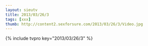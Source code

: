 ```yaml
--- 
layout: sieutv
title: 2013/03/26/3
tags: [xxx]
thumb: http://content2.sexforsure.com/2013/03/26/3/Video.jpg
---
```

{% include tvpro key="2013/03/26/3" %} 
